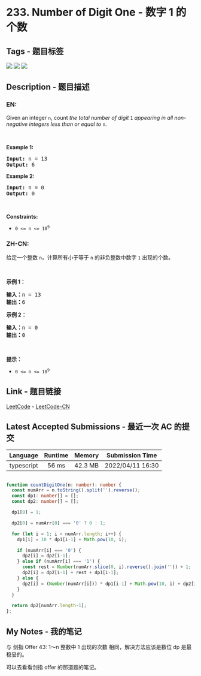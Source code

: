 
# 233. Number of Digit One - 数字 1 的个数

## Tags - 题目标签

 <img src="https://img.shields.io/badge/Recursion-递归-blue.svg">   <img src="https://img.shields.io/badge/Math-数学-blue.svg">   <img src="https://img.shields.io/badge/Dynamic Programming-动态规划-blue.svg">  


## Description - 题目描述

### EN:
<p>Given an integer <code>n</code>, count <em>the total number of digit </em><code>1</code><em> appearing in all non-negative integers less than or equal to</em> <code>n</code>.</p>

<p>&nbsp;</p>
<p><strong>Example 1:</strong></p>

<pre>
<strong>Input:</strong> n = 13
<strong>Output:</strong> 6
</pre>

<p><strong>Example 2:</strong></p>

<pre>
<strong>Input:</strong> n = 0
<strong>Output:</strong> 0
</pre>

<p>&nbsp;</p>
<p><strong>Constraints:</strong></p>

<ul>
	<li><code>0 &lt;= n &lt;= 10<sup>9</sup></code></li>
</ul>


### ZH-CN:
<p>给定一个整数 <code>n</code>，计算所有小于等于 <code>n</code> 的非负整数中数字 <code>1</code> 出现的个数。</p>

<p>&nbsp;</p>

<p><strong>示例 1：</strong></p>

<pre>
<strong>输入：</strong>n = 13
<strong>输出：</strong>6
</pre>

<p><strong>示例 2：</strong></p>

<pre>
<strong>输入：</strong>n = 0
<strong>输出：</strong>0
</pre>

<p>&nbsp;</p>

<p><strong>提示：</strong></p>

<ul>
	<li><code>0 &lt;= n &lt;= 10<sup>9</sup></code></li>
</ul>



## Link - 题目链接

[LeetCode](https://leetcode.com/problems/number-of-digit-one/description/)  -  [LeetCode-CN](https://leetcode-cn.com/problems/number-of-digit-one/description/)
## Latest Accepted Submissions - 最近一次 AC 的提交


| Language | Runtime | Memory | Submission Time |
|:---:|:---:|:---:|:---:|
| typescript  | 56 ms | 42.3 MB | 2022/04/11 16:30 |

```typescript

function countDigitOne(n: number): number {
  const numArr = n.toString().split('').reverse();
  const dp1: number[] = [];
  const dp2: number[] = [];

  dp1[0] = 1;

  dp2[0] = numArr[0] === '0' ? 0 : 1;

  for (let i = 1; i < numArr.length; i++) {
    dp1[i] = 10 * dp1[i-1] + Math.pow(10, i);

    if (numArr[i] === '0') {
      dp2[i] = dp2[i-1];
    } else if (numArr[i] === '1') {
      const rest = Number(numArr.slice(0, i).reverse().join('')) + 1;
      dp2[i] = dp2[i-1] + rest + dp1[i-1];
    } else {
      dp2[i] = (Number(numArr[i])) * dp1[i-1] + Math.pow(10, i) + dp2[i-1];
    }
  }

  return dp2[numArr.length-1];
};

```
## My Notes - 我的笔记


与 剑指 Offer 43: 1～n 整数中 1 出现的次数 相同，解决方法应该是数位 dp 是最稳妥的。

可以去看看剑指 offer 的那道题的笔记。


